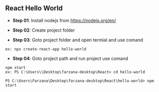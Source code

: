 
## React Hello World

- **Step 01**: Install nodejs from https://nodejs.org/en/

- **Step 02**: Create project folder

- **Step 03**: Goto project folder and open termial and use comand
``` npx create-react-app <project  name>  
ex: npx create-react-app hello-world 
```


- **Step 04**: Goto project path and run project use comand
``` 
npm start
ex: PS C:\Users\\Desktop\farzana-desktop\React> cd hello-world

PS C:\Users\Farzana\Desktop\farzana-desktop\React\hello-world> npm start

``` 
<!--stackedit_data:
eyJoaXN0b3J5IjpbMTg0Mzg4NzY2MiwtMjkwMDk2MzY5XX0=
-->